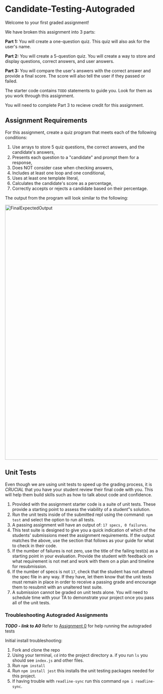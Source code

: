# Candidate-Testing-Autograded

Welcome to your first graded assignment!

We have broken this assignment into 3 parts:

  **Part 1:** You will create a one-question quiz.  This quiz will also ask for the user's name.
  
  **Part 2:** You will create a 5-question quiz.  You will create a way to store and display questions, correct answers, and user answers.
  
  **Part 3:** You will compare the user's answers with the correct answer and provide a final score.  The score will also tell the user if they passed or failed.

The starter code contains `TODO` statements to guide you.  Look for them as you work through this assignment.

You will need to complete Part 3 to recieve credit for this assignment.

## Assignment Requirements
For this assignment, create a quiz program that meets each of the following conditions:

   1. Use arrays to store 5 quiz questions, the correct answers, and the candidate's answers,
   1. Presents each question to a "candidate" and prompt them for a response,
   1. Does NOT consider case when checking answers,
   1. Includes at least one loop and one conditional,
   1. Uses at least one template literal,
   1. Calculates the candidate's score as a percentage,
   1. Correctly accepts or rejects a candidate based on their percentage.

The output from the program will look similar to the following:

<img width="836" alt="FinalExpectedOutput" src="https://github.com/LaunchCodeEducation/Candidate-Testing-Autograded-Solution/assets/66076696/4d4b2262-f6b9-4d99-8b51-660347dedf70">


## Unit Tests


Even though we are using unit tests to speed up the grading process, it is _CRUCIAL_ that you have your student review their final code with you.  This will help them build skills such as how to talk about code and confidence.

1. Provided with the assignment starter code is a suite of unit tests. These provide a starting point to assess the viability of a student"s solution. 
1. Run the unit tests inside of the submitted repl using the command: ``npm test`` and select the option to run all tests.
1. A passing assignment will have an output of: ``17 specs, 0 failures``.
1. This test suite is designed to give you a quick indication of which of the students' submissions meet the assignment requirements. If the output matches the above, use the section that follows as your guide for what to check in their code.
1. If the number of failures is not zero, use the title of the failing test(s) as a starting point in your evaluation. Provide the student with feedback on what requirement is not met and work with them on a plan and timeline for resubmission.
1. If the number of specs is not ``17``, check that the student has not altered the spec file in any way. If they have, let them know that the unit tests must remain in place in order to receive a passing grade and encourage them to resubmit with an unaltered test suite.
1. A submission cannot be graded on unit tests alone. You will need to schedule time with your TA to demonstrate your project once you pass all of the unit tests.
 
### Troubleshooting Autograded Assignments

***TODO - link to A0***
Refer to [Assignment 0](TODO) for help running the autograded tests

Initial install troubleshooting:
1. Fork and clone the repo
2. Using your terminal, `cd` into the project directory
    a. if you run `ls` you should see `index.js` and other files.  
4. Run `npm install` 
5. Run `npm install jest` this installs the unit testing packages needed for this project.
6. If having trouble with `readline-sync` run this command `npm i readline-sync`.

